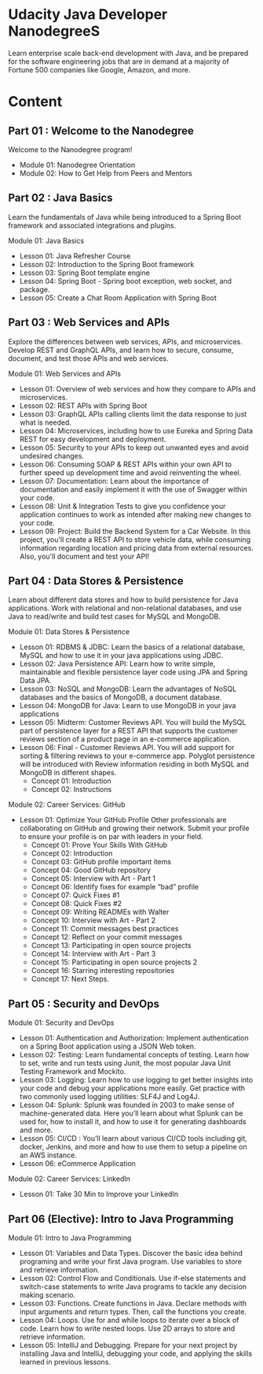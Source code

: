 # Udacity Java Developer NanodegreeS

Learn enterprise scale back-end development with Java, and be prepared for the software engineering jobs that are in demand at a majority of Fortune 500 companies like Google, Amazon, and more.

# Content
## Part 01 : Welcome to the Nanodegree
Welcome to the Nanodegree program!

* Module 01: Nanodegree Orientation
* Module 02: How to Get Help from Peers and Mentors

## Part 02 : Java Basics
Learn the fundamentals of Java while being introduced to a Spring Boot framework and associated integrations and plugins.

Module 01: Java Basics
* Lesson 01: Java Refresher Course
* Lesson 02: Introduction to the Spring Boot framework
* Lesson 03: Spring Boot template engine
* Lesson 04: Spring Boot - Spring boot exception, web socket, and package.
* Lesson 05: Create a Chat Room Application with Spring Boot

## Part 03 : Web Services and APIs
Explore the differences between web services, APIs, and microservices. Develop REST and GraphQL APIs, and learn how to secure, consume, document, and test those APIs and web services.

Module 01: Web Services and APIs
* Lesson 01: Overview of web services and how they compare to APIs and microservices.
* Lesson 02: REST APIs with Spring Boot
* Lesson 03: GraphQL APIs  calling clients limit the data response to just what is needed.
* Lesson 04: Microservices, including how to use Eureka and Spring Data REST for easy development and deployment.
* Lesson 05: Security to your APIs to keep out unwanted eyes and avoid undesired changes.
* Lesson 06: Consuming SOAP & REST APIs within your own API to further speed up development time and avoid reinventing the wheel.
* Lesson 07: Documentation: Learn about the importance of documentation and easily implement it with the use of Swagger within your code.
* Lesson 08: Unit & Integration Tests to give you confidence your application continues to work as intended after making new changes to your code.
* Lesson 09: Project: Build the Backend System for a Car Website. In this project, you'll create a REST API to store vehicle data, while consuming information regarding location and pricing data from external resources. Also, you'll document and test your API!

## Part 04 : Data Stores & Persistence
Learn about different data stores and how to build persistence for Java applications. Work with relational and non-relational databases, and use Java to read/write and build test cases for MySQL and MongoDB.

Module 01: Data Stores & Persistence
* Lesson 01: RDBMS & JDBC: Learn the basics of a relational database, MySQL and how to use it in your java applications using JDBC.
* Lesson 02: Java Persistence API: Learn how to write simple, maintainable and flexible persistence layer code using JPA and Spring Data JPA.
* Lesson 03: NoSQL and MongoDB: Learn the advantages of NoSQL databases and the basics of MongoDB, a document database.
* Lesson 04: MongoDB for Java: Learn to use MongoDB in your java applications
* Lesson 05: Midterm: Customer Reviews API. You will build the MySQL part of persistence layer for a REST API that supports the customer reviews section of a product page in an e-commerce application.
* Lesson 06: Final - Customer Reviews API. You will add support for sorting & filtering reviews to your e-commerce app. Polyglot persistence will be introduced with Review information residing in both MySQL and MongoDB in different shapes.
  * Concept 01: Introduction
  * Concept 02: Instructions

Module 02: Career Services: GitHub
* Lesson 01: Optimize Your GitHub Profile
Other professionals are collaborating on GitHub and growing their network. Submit your profile to ensure your profile is on par with leaders in your field.
  * Concept 01: Prove Your Skills With GitHub
  * Concept 02: Introduction
  * Concept 03: GitHub profile important items
  * Concept 04: Good GitHub repository
  * Concept 05: Interview with Art - Part 1
  * Concept 06: Identify fixes for example “bad” profile
  * Concept 07: Quick Fixes #1
  * Concept 08: Quick Fixes #2
  * Concept 09: Writing READMEs with Walter
  * Concept 10: Interview with Art - Part 2
  * Concept 11: Commit messages best practices
  * Concept 12: Reflect on your commit messages
  * Concept 13: Participating in open source projects
  * Concept 14: Interview with Art - Part 3
  * Concept 15: Participating in open source projects 2
  * Concept 16: Starring interesting repositories
  * Concept 17: Next Steps.

## Part 05 : Security and DevOps
Module 01: Security and DevOps
* Lesson 01: Authentication and Authorization: Implement authentication on a Spring Boot application using a JSON Web token.
* Lesson 02: Testing: Learn fundamental concepts of testing. Learn how to set, write and run tests using Junit, the most popular Java Unit Testing Framework and Mockito.
* Lesson 03: Logging: Learn how to use logging to get better insights into your code and debug your applications more easily. Get practice with two commonly used logging utilities: SLF4J and Log4J.
* Lesson 04: Splunk: Splunk was founded in 2003 to make sense of machine-generated data. Here you’ll learn about what Splunk can be used for, how to install it, and how to use it for generating dashboards and more.
* Lesson 05: CI/CD : You’ll learn about various CI/CD tools including git, docker, Jenkins, and more and how to use them to setup a pipeline on an AWS instance.
* Lesson 06: eCommerce Application

Module 02: Career Services: LinkedIn
* Lesson 01: Take 30 Min to Improve your LinkedIn

## Part 06 (Elective): Intro to Java Programming
Module 01: Intro to Java Programming
* Lesson 01: Variables and Data Types. Discover the basic idea behind programing and write your first Java program. Use variables to store and retrieve information.
* Lesson 02: Control Flow and Conditionals. Use if-else statements and switch-case statements to write Java programs to tackle any decision making scenario.
* Lesson 03: Functions. Create functions in Java. Declare methods with input arguments and return types. Then, call the functions you create.
* Lesson 04: Loops. Use for and while loops to iterate over a block of code. Learn how to write nested loops. Use 2D arrays to store and retrieve information.
* Lesson 05: IntelliJ and Debugging. Prepare for your next project by installing Java and IntelliJ, debugging your code, and applying the skills learned in previous lessons.
